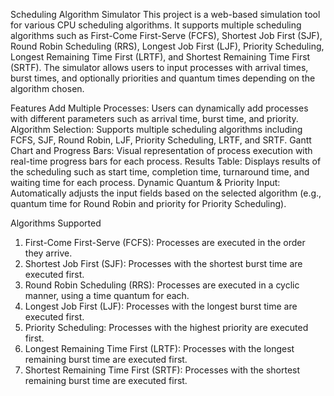 Scheduling Algorithm Simulator
This project is a web-based simulation tool for various CPU scheduling algorithms. It supports multiple scheduling algorithms such as First-Come First-Serve (FCFS), Shortest Job First (SJF), Round Robin Scheduling (RRS), Longest Job First (LJF), Priority Scheduling, Longest Remaining Time First (LRTF), and Shortest Remaining Time First (SRTF). The simulator allows users to input processes with arrival times, burst times, and optionally priorities and quantum times depending on the algorithm chosen.

Features
Add Multiple Processes: Users can dynamically add processes with different parameters such as arrival time, burst time, and priority.
Algorithm Selection: Supports multiple scheduling algorithms including FCFS, SJF, Round Robin, LJF, Priority Scheduling, LRTF, and SRTF.
Gantt Chart and Progress Bars: Visual representation of process execution with real-time progress bars for each process.
Results Table: Displays results of the scheduling such as start time, completion time, turnaround time, and waiting time for each process.
Dynamic Quantum & Priority Input: Automatically adjusts the input fields based on the selected algorithm (e.g., quantum time for Round Robin and priority for Priority Scheduling).

Algorithms Supported
1. First-Come First-Serve (FCFS): Processes are executed in the order they arrive.
2. Shortest Job First (SJF): Processes with the shortest burst time are executed first.
3. Round Robin Scheduling (RRS): Processes are executed in a cyclic manner, using a time quantum for each.
4. Longest Job First (LJF): Processes with the longest burst time are executed first.
5. Priority Scheduling: Processes with the highest priority are executed first.
6. Longest Remaining Time First (LRTF): Processes with the longest remaining burst time are executed first.
7. Shortest Remaining Time First (SRTF): Processes with the shortest remaining burst time are executed first.
